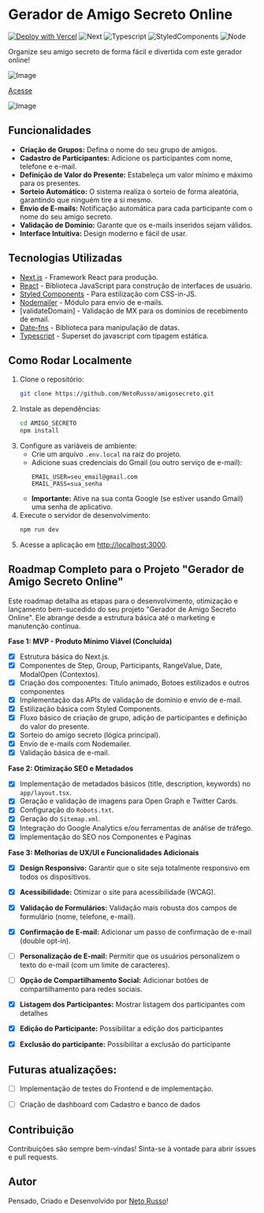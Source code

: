 # Gerador de Amigo Secreto Online

[![Deploy with Vercel](https://vercel.com/button)](https://vercel.com/new/clone?repository-url=https%3A%2F%2Fgithub.com%2FSEU_USUARIO%2FAMIGO_SECRETO) ![Next](https://img.shields.io/badge/next%20js-000000?style=for-the-badge&logo=nextdotjs&logoColor=white) ![Typescript](https://img.shields.io/badge/TypeScript-007ACC?style=for-the-badge&logo=typescript&logoColor=white) ![StyledComponents](https://img.shields.io/badge/styled--components-DB7093?style=for-the-badge&logo=styled-components&logoColor=white) ![Node](https://img.shields.io/badge/Node%20js-339933?style=for-the-badge&logo=nodedotjs&logoColor=white)



Organize seu amigo secreto de forma fácil e divertida com este gerador online!

![Image](https://github.com/user-attachments/assets/46e5eb9d-f34c-4d16-a1e8-c53b53967d17)

[Acesse](https://amigosecreto-blue-iota.vercel.app/)

![Image](https://github.com/user-attachments/assets/e0865db1-8594-41bf-a7e8-02881b50c43f)

## Funcionalidades

*   **Criação de Grupos:** Defina o nome do seu grupo de amigos.
*   **Cadastro de Participantes:** Adicione os participantes com nome, telefone e e-mail.
*   **Definição de Valor do Presente:** Estabeleça um valor mínimo e máximo para os presentes.
*   **Sorteio Automático:** O sistema realiza o sorteio de forma aleatória, garantindo que ninguém tire a si mesmo.
*   **Envio de E-mails:** Notificação automática para cada participante com o nome do seu amigo secreto.
*   **Validação de Domínio:** Garante que os e-mails inseridos sejam válidos.
*   **Interface Intuitiva:** Design moderno e fácil de usar.

## Tecnologias Utilizadas

*   [Next.js](https://nextjs.org/) - Framework React para produção.
*   [React](https://reactjs.org/) - Biblioteca JavaScript para construção de interfaces de usuário.
*   [Styled Components](https://styled-components.com/) - Para estilização com CSS-in-JS.
*   [Nodemailer](https://nodemailer.com/) - Módulo para envio de e-mails.
*   [validateDomain] - Validação de MX para os dominios de recebimento de email.
*   [Date-fns](https://date-fns.org/) - Biblioteca para manipulação de datas.
*   [Typescript](https://www.typescriptlang.org/) - Superset do javascript com tipagem estática.

## Como Rodar Localmente

1.  Clone o repositório:
    ```bash
    git clone https://github.com/NetoRusso/amigosecreto.git
    ```
2.  Instale as dependências:
    ```bash
    cd AMIGO_SECRETO
    npm install
    ```
3.  Configure as variáveis de ambiente:
    *   Crie um arquivo `.env.local` na raiz do projeto.
    *   Adicione suas credenciais do Gmail (ou outro serviço de e-mail):
        ```
        EMAIL_USER=seu_email@gmail.com
        EMAIL_PASS=sua_senha
        ```
    *   **Importante:** Ative na sua conta Google (se estiver usando Gmail) uma senha de aplicativo.
4.  Execute o servidor de desenvolvimento:
    ```bash
    npm run dev
    ```
5.  Acesse a aplicação em [http://localhost:3000](http://localhost:3000).

## Roadmap Completo para o Projeto "Gerador de Amigo Secreto Online"

Este roadmap detalha as etapas para o desenvolvimento, otimização e lançamento bem-sucedido do seu projeto "Gerador de Amigo Secreto Online". Ele abrange desde a estrutura básica até o marketing e manutenção contínua.

**Fase 1: MVP - Produto Mínimo Viável (Concluída)**

*   [x] Estrutura básica do Next.js.
*   [x] Componentes de Step, Group, Participants, RangeValue, Date, ModalOpen (Contextos).
*   [x] Criação dos componentes: Titulo animado, Botoes estilizados e outros componentes
*   [x] Implementação das APIs de validação de domínio e envio de e-mail.
*   [x] Estilização básica com Styled Components.
*   [x] Fluxo básico de criação de grupo, adição de participantes e definição do valor do presente.
*   [x] Sorteio do amigo secreto (lógica principal).
*   [x] Envio de e-mails com Nodemailer.
*   [x] Validação básica de e-mail.

**Fase 2: Otimização SEO e Metadados**

*   [x] Implementação de metadados básicos (title, description, keywords) no `app/layout.tsx`.
*   [x] Geração e validação de imagens para Open Graph e Twitter Cards.
*   [x] Configuração do `Robots.txt`.
*   [x] Geração do `Sitemap.xml`.
*   [x] Integração do Google Analytics e/ou ferramentas de análise de tráfego.
*   [x] Implementação do SEO nos Componentes e Paginas

**Fase 3: Melhorias de UX/UI e Funcionalidades Adicionais**

*   [x] **Design Responsivo:** Garantir que o site seja totalmente responsivo em todos os dispositivos.
*   [x] **Acessibilidade:** Otimizar o site para acessibilidade (WCAG).
*   [x] **Validação de Formulários:** Validação mais robusta dos campos de formulário (nome, telefone, e-mail).
*   [x] **Confirmação de E-mail:** Adicionar um passo de confirmação de e-mail (double opt-in).
*   [ ] **Personalização de E-mail:** Permitir que os usuários personalizem o texto do e-mail (com um limite de caracteres).
*   [ ] **Opção de Compartilhamento Social:** Adicionar botões de compartilhamento para redes sociais.
*   [x] **Listagem dos Participantes:** Mostrar listagem dos participantes com detalhes
*   [x] **Edição do Participante:** Possibilitar a edição dos participantes
*   [x] **Exclusão do participante:** Possibilitar a exclusão do participante
    

## Futuras atualizações:

*  [ ] Implementação de testes do Frontend e de implementação.

*  [ ] Criação de dashboard com Cadastro e banco de dados

## Contribuição

Contribuições são sempre bem-vindas! Sinta-se à vontade para abrir issues e pull requests.

## Autor

Pensado, Criado e Desenvolvido por [Neto Russo](http://netorusso.onrender.com/)!
